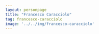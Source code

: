 ```yaml
---
layout: personpage
title: "Francesco Caracciolo"
tag: francesco-caracciolo
image: '../../img/francesco-caracciolo'
---
```

